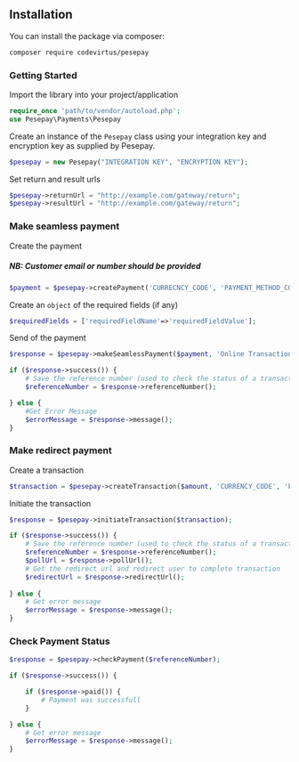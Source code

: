 ## Installation

You can install the package via composer:

```bash
composer require codevirtus/pesepay
```

### Getting Started
Import the library into your project/application

```php
require_once 'path/to/vendor/autoload.php';
use Pesepay\Payments\Pesepay
```

Create an instance of the `Pesepay` class using your integration key and encryption key as supplied by Pesepay.

```php 
$pesepay = new Pesepay("INTEGRATION KEY", "ENCRYPTION KEY");
```

Set return and result urls

```php 
$pesepay->returnUrl = "http://example.com/gateway/return";
$pesepay->resultUrl = "http://example.com/gateway/return";
```

### Make seamless payment

Create the payment 
##### NB: Customer email or number should be provided

```php
$payment = $pesepay->createPayment('CURRECNCY_CODE', 'PAYMENT_METHOD_CODE', 'CUSTOMER_EMAIL(OPTIONAL)', 'CUSTOMER_PHONE_NUMBER(OPTIONAL)', 'CUSTOMER_NAME(OPTIONAL)');
```

Create an `object` of the required fields (if any)
```php
$requiredFields = ['requiredFieldName'=>'requiredFieldValue'];
```

Send of the payment
```php
$response = $pesepay->makeSeamlessPayment($payment, 'Online Transaction', $AMOUNT, $requiredFields, 'MERCHANT_REFERENCE(OPTIONAL)');

if ($response->success()) {
    # Save the reference number (used to check the status of a transaction)
    $referenceNumber = $response->referenceNumber();

} else {
    #Get Error Message
    $errorMessage = $response->message();
}
```

### Make redirect payment

Create a transaction
```php
$transaction = $pesepay->createTransaction($amount, 'CURRENCY_CODE', 'PAYMENT_REASON', 'MERCHANT_REFERENCE(OPTIONAL)');
```

Initiate the transaction
```php
$response = $pesepay->initiateTransaction($transaction);

if ($response->success()) {
    # Save the reference number (used to check the status of a transaction)
    $referenceNumber = $response->referenceNumber();
    $pollUrl = $response->pollUrl();
    # Get the redirect url and redirect user to complete transaction   
    $redirectUrl = $response->redirectUrl();
    
} else {
    # Get error message
    $errorMessage = $response->message();
}
```

### Check Payment Status
```php
$response = $pesepay->checkPayment($referenceNumber);

if ($response->success()) {

    if ($response->paid()) {
        # Payment was successfull
    }

} else {
    # Get error message
    $errorMessage = $response->message();
}
```
